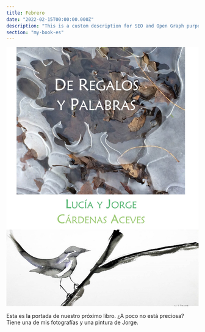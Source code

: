 ```yaml
---
title: Febrero
date: "2022-02-15T00:00:00.000Z"
description: "This is a custom description for SEO and Open Graph purposes, rather than the default generated excerpt. Simply add a description field to the frontmatter."
section: "my-book-es"
---
```


![Cover](../images/feb22.jpg)

Esta es la portada de nuestro próximo libro. ¿A poco no está preciosa? Tiene una de mis fotografías y una pintura de Jorge.
